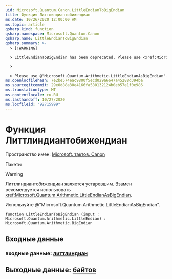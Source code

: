 ```yaml
---
uid: Microsoft.Quantum.Canon.LittleEndianToBigEndian
title: Функция Литтлиндиантобижендиан
ms.date: 10/26/2020 12:00:00 AM
ms.topic: article
qsharp.kind: function
qsharp.namespace: Microsoft.Quantum.Canon
qsharp.name: LittleEndianToBigEndian
qsharp.summary: >-
  > [!WARNING]

  > LittleEndianToBigEndian has been deprecated. Please use <xref:Microsoft.Quantum.Arithmetic.LittleEndianAsBigEndian> instead.

  >

  > Please use @"Microsoft.Quantum.Arithmetic.LittleEndianAsBigEndian".
ms.openlocfilehash: 7e2be574eac9800f5ecd029a6647a45288d394ba
ms.sourcegitcommit: 29e0d88a30e4166fa580132124b0eb57e1f0e986
ms.translationtype: MT
ms.contentlocale: ru-RU
ms.lasthandoff: 10/27/2020
ms.locfileid: "92715999"
---
```

# <a name="littleendiantobigendian-function"></a>Функция Литтлиндиантобижендиан

Пространство имен: [Microsoft. тактов. Canon](xref:Microsoft.Quantum.Canon)

Пакеты [](https://nuget.org/packages/)


> [!WARNING]
> Литтлиндиантобижендиан является устаревшим. Взамен рекомендуется использовать <xref:Microsoft.Quantum.Arithmetic.LittleEndianAsBigEndian>.
>
> Используйте @"Microsoft.Quantum.Arithmetic.LittleEndianAsBigEndian".



```qsharp
function LittleEndianToBigEndian (input : Microsoft.Quantum.Arithmetic.LittleEndian) : Microsoft.Quantum.Arithmetic.BigEndian
```


## <a name="input"></a>Входные данные

### <a name="input--littleendian"></a>входные данные: [литтлиндиан](xref:Microsoft.Quantum.Arithmetic.LittleEndian)





## <a name="output--bigendian"></a>Выходные данные: [байтов](xref:Microsoft.Quantum.Arithmetic.BigEndian)

